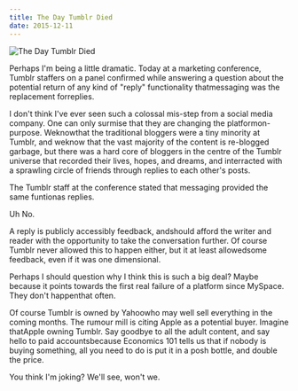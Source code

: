 ```yaml
---
title: The Day Tumblr Died
date: 2015-12-11
---
```


![The Day Tumblr Died](https://source.unsplash.com/FHnnjk1Yj7Y/1600x900)

Perhaps I'm being a little dramatic. Today at a marketing conference, Tumblr staffers on a panel confirmed while answering a question about the potential return of any kind of "reply" functionality thatmessaging was the replacement forreplies.

I don't think I've ever seen such a colossal mis-step from a social media company. One can only surmise that they are changing the platformon-purpose. Weknowthat the traditional bloggers were a tiny minority at Tumblr, and weknow that the vast majority of the content is re-blogged garbage, but there was a hard core of bloggers in the centre of the Tumblr universe that recorded their lives, hopes, and dreams, and interracted with a sprawling circle of friends through replies to each other's posts.

The Tumblr staff at the conference stated that messaging provided the same funtionas replies.

Uh No.

A reply is publicly accessibly feedback, andshould afford the writer and reader with the opportunity to take the conversation further. Of course Tumblr never allowed this to happen either, but it at least allowedsome feedback, even if it was one dimensional.

Perhaps I should question why I think this is such a big deal? Maybe because it points towards the first real failure of a platform since MySpace. They don't happenthat often.

Of course Tumblr is owned by Yahoowho may well sell everything in the coming months. The rumour mill is citing Apple as a potential buyer. Imagine thatApple owning Tumblr. Say goodbye to all the adult content, and say hello to paid accountsbecause Economics 101 tells us that if nobody is buying something, all you need to do is put it in a posh bottle, and double the price.

You think I'm joking? We'll see, won't we.